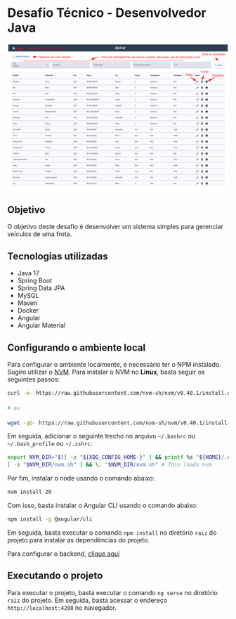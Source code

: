 # Desafio Técnico - Desenvolvedor Java

![Imagem da aplicação](ajucar_ui.png)

## Objetivo

O objetivo deste desafio é desenvolver um sistema simples para gerenciar veículos de uma frota.

## Tecnologias utilizadas

- Java 17
- Spring Boot
- Spring Data JPA
- MySQL
- Maven
- Docker
- Angular
- Angular Material

## Configurando o ambiente local

Para configurar o ambiente localmente, é necessário ter o NPM instalado. Sugiro utilizar o [NVM](https://github.com/nvm-sh/nvm?tab=readme-ov-file#installing-and-updating).
Para instalar o NVM no **Linux**, basta seguir os seguintes passos:

```bash
curl -o- https://raw.githubusercontent.com/nvm-sh/nvm/v0.40.1/install.sh | bash

# ou

wget -qO- https://raw.githubusercontent.com/nvm-sh/nvm/v0.40.1/install.sh | bash
```

Em seguida, adicionar o seguinte trecho no arquivo `~/.bashrc` ou `~/.bash_profile` ou `~/.zshrc`:

```bash
export NVM_DIR="$([ -z "${XDG_CONFIG_HOME-}" ] && printf %s "${HOME}/.nvm" || printf %s "${XDG_CONFIG_HOME}/nvm")"
[ -s "$NVM_DIR/nvm.sh" ] && \. "$NVM_DIR/nvm.sh" # This loads nvm
```

Por fim, instalar o node usando o comando abaixo:

```bash
nvm install 20
```

Com isso, basta instalar o Angular CLI usando o comando abaixo:

```bash
npm install -g @angular/cli
```

Em seguida, basta executar o comando `npm install` no diretório `raiz` do projeto para instalar as dependências do projeto.

Para configurar o backend, [clique aqui](https://github.com/douglascunha1/ajucar)

## Executando o projeto

Para executar o projeto, basta executar o comando `ng serve` no diretório `raiz` do projeto. Em seguida, basta acessar o endereço `http://localhost:4200` no navegador.



